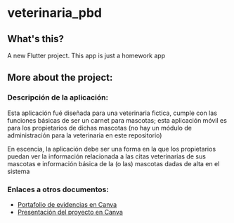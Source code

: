 # veterinaria_pbd
## What's this?
A new Flutter project.
This app is just a homework app

## More about the project:
 ### Descripción de la aplicación:
Esta aplicación fué diseñada para una veterinaria fictica, cumple con las funciones básicas
de ser un carnet para mascotas; esta aplicación móvil es para los propietarios de dichas mascotas
(no hay un módulo de administración para la veterinaria en este repositorio)

En escencia, la aplicación debe ser una forma en la que los propietarios puedan ver la información relacionada a las 
citas veterinarias de sus mascotas e información básica de la (o las) mascotas dadas de alta en el sistema
### Enlaces a otros documentos:
- [Portafolio de evidencias en Canva](https://www.canva.com/design/DAGOgPfBAUQ/tsbbAxhGhP17T9UqQGrMLw/edit?utm_content=DAGOgPfBAUQ&utm_campaign=designshare&utm_medium=link2&utm_source=sharebutton)
- [Presentación del proyecto en Canva](https://www.canva.com/design/DAGSArlyGaw/U-o2Upx73s6yisGgl6chqA/edit?utm_content=DAGSArlyGaw&utm_campaign=designshare&utm_medium=link2&utm_source=sharebutton)